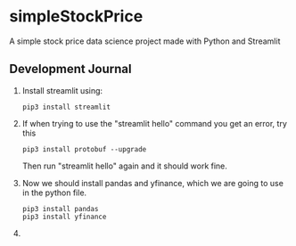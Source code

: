 # simpleStockPrice

A simple stock price data science project made with Python and Streamlit

## Development Journal

1. Install streamlit using:

   ```
   pip3 install streamlit
   ```

2. If when trying to use the "streamlit hello" command you get an error, try this

   ```
   pip3 install protobuf --upgrade
   ```

   Then run "streamlit hello" again and it should work fine.

3. Now we should install pandas and yfinance, which we are going to use in the python file.

   ```
   pip3 install pandas
   pip3 install yfinance
   ```

4.
